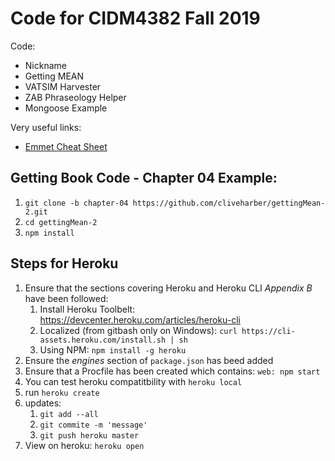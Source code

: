 # Code for CIDM4382 Fall 2019

Code:
* Nickname
* Getting MEAN
* VATSIM Harvester
* ZAB Phraseology Helper
* Mongoose Example

Very useful links:
* [Emmet Cheat Sheet](https://docs.emmet.io/cheat-sheet/)

## Getting Book Code - Chapter 04 Example:

1. `git clone -b chapter-04 https://github.com/cliveharber/gettingMean-2.git`
2. `cd gettingMean-2`
3. `npm install`

## Steps for Heroku

1. Ensure that the sections covering Heroku and Heroku CLI *Appendix B* have been followed:
    1. Install Heroku Toolbelt: https://devcenter.heroku.com/articles/heroku-cli
    2. Localized (from gitbash only on Windows): `curl https://cli-assets.heroku.com/install.sh | sh`
    3. Using NPM: `npm install -g heroku`
2. Ensure the *engines* section of `package.json` has beed added
3. Ensure that a Procfile has been created which contains: `web: npm start`
4. You can test heroku compatitbility with `heroku local`
5. run `heroku create`
6. updates: 
    1. `git add --all`
    2. `git commite -m 'message'`
    2. `git push heroku master`
5. View on heroku: `heroku open`
